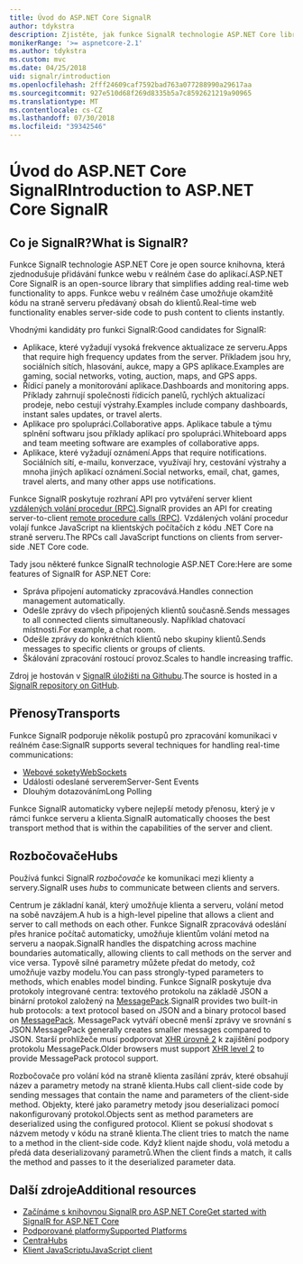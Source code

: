 ```yaml
---
title: Úvod do ASP.NET Core SignalR
author: tdykstra
description: Zjistěte, jak funkce SignalR technologie ASP.NET Core library usnadňuje přidávání funkcí v reálném čase do aplikací.
monikerRange: '>= aspnetcore-2.1'
ms.author: tdykstra
ms.custom: mvc
ms.date: 04/25/2018
uid: signalr/introduction
ms.openlocfilehash: 2fff24609caf7592bad763a077288990a29617aa
ms.sourcegitcommit: 927e510d68f269d8335b5a7c8592621219a90965
ms.translationtype: MT
ms.contentlocale: cs-CZ
ms.lasthandoff: 07/30/2018
ms.locfileid: "39342546"
---
```

# <a name="introduction-to-aspnet-core-signalr"></a><span data-ttu-id="a50cf-103">Úvod do ASP.NET Core SignalR</span><span class="sxs-lookup"><span data-stu-id="a50cf-103">Introduction to ASP.NET Core SignalR</span></span>

## <a name="what-is-signalr"></a><span data-ttu-id="a50cf-104">Co je SignalR?</span><span class="sxs-lookup"><span data-stu-id="a50cf-104">What is SignalR?</span></span>

<span data-ttu-id="a50cf-105">Funkce SignalR technologie ASP.NET Core je open source knihovna, která zjednodušuje přidávání funkce webu v reálném čase do aplikací.</span><span class="sxs-lookup"><span data-stu-id="a50cf-105">ASP.NET Core SignalR is an open-source library that simplifies adding real-time web functionality to apps.</span></span> <span data-ttu-id="a50cf-106">Funkce webu v reálném čase umožňuje okamžitě kódu na straně serveru předávaný obsah do klientů.</span><span class="sxs-lookup"><span data-stu-id="a50cf-106">Real-time web functionality enables server-side code to push content to clients instantly.</span></span>

<span data-ttu-id="a50cf-107">Vhodnými kandidáty pro funkci SignalR:</span><span class="sxs-lookup"><span data-stu-id="a50cf-107">Good candidates for SignalR:</span></span>

* <span data-ttu-id="a50cf-108">Aplikace, které vyžadují vysoká frekvence aktualizace ze serveru.</span><span class="sxs-lookup"><span data-stu-id="a50cf-108">Apps that require high frequency updates from the server.</span></span> <span data-ttu-id="a50cf-109">Příkladem jsou hry, sociálních sítích, hlasování, aukce, mapy a GPS aplikace.</span><span class="sxs-lookup"><span data-stu-id="a50cf-109">Examples are gaming, social networks, voting, auction, maps, and GPS apps.</span></span>
* <span data-ttu-id="a50cf-110">Řídicí panely a monitorování aplikace.</span><span class="sxs-lookup"><span data-stu-id="a50cf-110">Dashboards and monitoring apps.</span></span> <span data-ttu-id="a50cf-111">Příklady zahrnují společnosti řídicích panelů, rychlých aktualizací prodeje, nebo cestují výstrahy.</span><span class="sxs-lookup"><span data-stu-id="a50cf-111">Examples include company dashboards, instant sales updates, or travel alerts.</span></span>
* <span data-ttu-id="a50cf-112">Aplikace pro spolupráci.</span><span class="sxs-lookup"><span data-stu-id="a50cf-112">Collaborative apps.</span></span> <span data-ttu-id="a50cf-113">Aplikace tabule a týmu splnění softwaru jsou příklady aplikací pro spolupráci.</span><span class="sxs-lookup"><span data-stu-id="a50cf-113">Whiteboard apps and team meeting software are examples of collaborative apps.</span></span>
* <span data-ttu-id="a50cf-114">Aplikace, které vyžadují oznámení.</span><span class="sxs-lookup"><span data-stu-id="a50cf-114">Apps that require notifications.</span></span> <span data-ttu-id="a50cf-115">Sociálních sítí, e-mailu, konverzace, využívají hry, cestování výstrahy a mnoha jiných aplikací oznámení.</span><span class="sxs-lookup"><span data-stu-id="a50cf-115">Social networks, email, chat, games, travel alerts, and many other apps use notifications.</span></span>

<span data-ttu-id="a50cf-116">Funkce SignalR poskytuje rozhraní API pro vytváření server klient [vzdálených volání procedur (RPC)](https://wikipedia.org/wiki/Remote_procedure_call).</span><span class="sxs-lookup"><span data-stu-id="a50cf-116">SignalR provides an API for creating server-to-client [remote procedure calls (RPC)](https://wikipedia.org/wiki/Remote_procedure_call).</span></span> <span data-ttu-id="a50cf-117">Vzdálených volání procedur volají funkce JavaScript na klientských počítačích z kódu .NET Core na straně serveru.</span><span class="sxs-lookup"><span data-stu-id="a50cf-117">The RPCs call JavaScript functions on clients from server-side .NET Core code.</span></span>

<span data-ttu-id="a50cf-118">Tady jsou některé funkce SignalR technologie ASP.NET Core:</span><span class="sxs-lookup"><span data-stu-id="a50cf-118">Here are some features of SignalR for ASP.NET Core:</span></span>

* <span data-ttu-id="a50cf-119">Správa připojení automaticky zpracovává.</span><span class="sxs-lookup"><span data-stu-id="a50cf-119">Handles connection management automatically.</span></span>
* <span data-ttu-id="a50cf-120">Odešle zprávy do všech připojených klientů současně.</span><span class="sxs-lookup"><span data-stu-id="a50cf-120">Sends messages to all connected clients simultaneously.</span></span> <span data-ttu-id="a50cf-121">Například chatovací místnosti.</span><span class="sxs-lookup"><span data-stu-id="a50cf-121">For example, a chat room.</span></span>
* <span data-ttu-id="a50cf-122">Odešle zprávy do konkrétních klientů nebo skupiny klientů.</span><span class="sxs-lookup"><span data-stu-id="a50cf-122">Sends messages to specific clients or groups of clients.</span></span>
* <span data-ttu-id="a50cf-123">Škálování zpracování rostoucí provoz.</span><span class="sxs-lookup"><span data-stu-id="a50cf-123">Scales to handle increasing traffic.</span></span>

<span data-ttu-id="a50cf-124">Zdroj je hostován v [SignalR úložišti na Githubu](https://github.com/aspnet/signalr).</span><span class="sxs-lookup"><span data-stu-id="a50cf-124">The source is hosted in a [SignalR repository on GitHub](https://github.com/aspnet/signalr).</span></span>

## <a name="transports"></a><span data-ttu-id="a50cf-125">Přenosy</span><span class="sxs-lookup"><span data-stu-id="a50cf-125">Transports</span></span>

<span data-ttu-id="a50cf-126">Funkce SignalR podporuje několik postupů pro zpracování komunikaci v reálném čase:</span><span class="sxs-lookup"><span data-stu-id="a50cf-126">SignalR supports several techniques for handling real-time communications:</span></span>

* [<span data-ttu-id="a50cf-127">Webové sokety</span><span class="sxs-lookup"><span data-stu-id="a50cf-127">WebSockets</span></span>](https://tools.ietf.org/html/rfc7118)
* <span data-ttu-id="a50cf-128">Události odeslané serverem</span><span class="sxs-lookup"><span data-stu-id="a50cf-128">Server-Sent Events</span></span>
* <span data-ttu-id="a50cf-129">Dlouhým dotazováním</span><span class="sxs-lookup"><span data-stu-id="a50cf-129">Long Polling</span></span>

<span data-ttu-id="a50cf-130">Funkce SignalR automaticky vybere nejlepší metody přenosu, který je v rámci funkce serveru a klienta.</span><span class="sxs-lookup"><span data-stu-id="a50cf-130">SignalR automatically chooses the best transport method that is within the capabilities of the server and client.</span></span>

## <a name="hubs"></a><span data-ttu-id="a50cf-131">Rozbočovače</span><span class="sxs-lookup"><span data-stu-id="a50cf-131">Hubs</span></span>

<span data-ttu-id="a50cf-132">Používá funkci SignalR *rozbočovače* ke komunikaci mezi klienty a servery.</span><span class="sxs-lookup"><span data-stu-id="a50cf-132">SignalR uses *hubs* to communicate between clients and servers.</span></span>

<span data-ttu-id="a50cf-133">Centrum je základní kanál, který umožňuje klienta a serveru, volání metod na sobě navzájem.</span><span class="sxs-lookup"><span data-stu-id="a50cf-133">A hub is a high-level pipeline that allows a client and server to call methods on each other.</span></span> <span data-ttu-id="a50cf-134">Funkce SignalR zpracovává odeslání přes hranice počítač automaticky, umožňuje klientům volání metod na serveru a naopak.</span><span class="sxs-lookup"><span data-stu-id="a50cf-134">SignalR handles the dispatching across machine boundaries automatically, allowing clients to call methods on the server and vice versa.</span></span> <span data-ttu-id="a50cf-135">Typově silné parametry můžete předat do metody, což umožňuje vazby modelu.</span><span class="sxs-lookup"><span data-stu-id="a50cf-135">You can pass strongly-typed parameters to methods, which enables model binding.</span></span> <span data-ttu-id="a50cf-136">Funkce SignalR poskytuje dva protokoly integrované centra: textového protokolu na základě JSON a binární protokol založený na [MessagePack](https://msgpack.org/).</span><span class="sxs-lookup"><span data-stu-id="a50cf-136">SignalR provides two built-in hub protocols: a text protocol based on JSON and a binary protocol based on [MessagePack](https://msgpack.org/).</span></span>  <span data-ttu-id="a50cf-137">MessagePack vytváří obecně menší zprávy ve srovnání s JSON.</span><span class="sxs-lookup"><span data-stu-id="a50cf-137">MessagePack generally creates smaller messages compared to JSON.</span></span> <span data-ttu-id="a50cf-138">Starší prohlížeče musí podporovat [XHR úrovně 2](https://caniuse.com/#feat=xhr2) k zajištění podpory protokolu MessagePack.</span><span class="sxs-lookup"><span data-stu-id="a50cf-138">Older browsers must support [XHR level 2](https://caniuse.com/#feat=xhr2) to provide MessagePack protocol support.</span></span>

<span data-ttu-id="a50cf-139">Rozbočovače pro volání kód na straně klienta zasílání zpráv, které obsahují název a parametry metody na straně klienta.</span><span class="sxs-lookup"><span data-stu-id="a50cf-139">Hubs call client-side code by sending messages that contain the name and parameters of the client-side method.</span></span> <span data-ttu-id="a50cf-140">Objekty, které jako parametry metody jsou deserializaci pomocí nakonfigurovaný protokol.</span><span class="sxs-lookup"><span data-stu-id="a50cf-140">Objects sent as method parameters are deserialized using the configured protocol.</span></span> <span data-ttu-id="a50cf-141">Klient se pokusí shodovat s názvem metody v kódu na straně klienta.</span><span class="sxs-lookup"><span data-stu-id="a50cf-141">The client tries to match the name to a method in the client-side code.</span></span> <span data-ttu-id="a50cf-142">Když klient najde shodu, volá metodu a předá data deserializovaný parametrů.</span><span class="sxs-lookup"><span data-stu-id="a50cf-142">When the client finds a match, it calls the method and passes to it the deserialized parameter data.</span></span>

## <a name="additional-resources"></a><span data-ttu-id="a50cf-143">Další zdroje</span><span class="sxs-lookup"><span data-stu-id="a50cf-143">Additional resources</span></span>

* [<span data-ttu-id="a50cf-144">Začínáme s knihovnou SignalR pro ASP.NET Core</span><span class="sxs-lookup"><span data-stu-id="a50cf-144">Get started with SignalR for ASP.NET Core</span></span>](xref:tutorials/signalr)
* [<span data-ttu-id="a50cf-145">Podporované platformy</span><span class="sxs-lookup"><span data-stu-id="a50cf-145">Supported Platforms</span></span>](xref:signalr/supported-platforms)
* [<span data-ttu-id="a50cf-146">Centra</span><span class="sxs-lookup"><span data-stu-id="a50cf-146">Hubs</span></span>](xref:signalr/hubs)
* [<span data-ttu-id="a50cf-147">Klient JavaScriptu</span><span class="sxs-lookup"><span data-stu-id="a50cf-147">JavaScript client</span></span>](xref:signalr/javascript-client)
